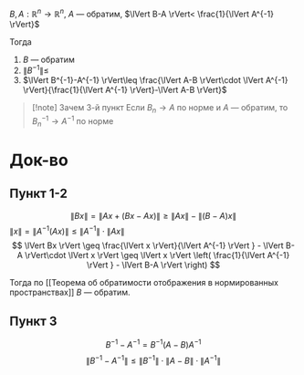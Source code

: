 $B,A:\mathbb{R}^{n}\to \mathbb{R}^{n},\ A$ — обратим, $\lVert B-A \rVert< \frac{1}{\lVert A^{-1} \rVert}$

Тогда
1. $B$ — обратим
2. $\lVert B^{-1} \rVert\leq$
3. $\lVert B^{-1}-A^{-1} \rVert\leq \frac{\lVert A-B \rVert\cdot \lVert A^{-1} \rVert}{\frac{1}{\lVert A^{-1} \rVert}-\lVert A-B \rVert}$

>[!note] Зачем 3-й пункт
>Если $B_{n}\to A$ по норме и $A$ — обратим, то $B_{n}^{-1}\to A^{-1}$ по норме
# Док-во
## Пункт 1-2

$$
\lVert Bx \rVert =\lVert Ax+(Bx-Ax) \rVert \geq \lVert Ax \rVert -\lVert (B-A)x \rVert 
$$
$\lVert x \rVert=\lVert A^{-1}(Ax) \rVert \leq \lVert A^{-1} \rVert \cdot \lVert Ax \rVert$
$$
\lVert Bx \rVert \geq \frac{\lVert x \rVert}{\lVert A^{-1} \rVert } - \lVert B-A \rVert\cdot \lVert x \rVert \geq \lVert x \rVert \left( \frac{1}{\lVert A^{-1} \rVert } - \lVert B-A \rVert  \right) 
$$

Тогда по [[Теорема об обратимости отображения в нормированных пространствах]] $B$ — обратим.
## Пункт 3

$$
B^{-1}-A^{-1}=B^{-1}(A-B)A^{-1}
$$
$$
\lVert B^{-1}-A^{-1} \rVert \leq \lVert B^{-1} \rVert \cdot \lVert A-B \rVert \cdot \lVert A^{-1} \rVert 
$$